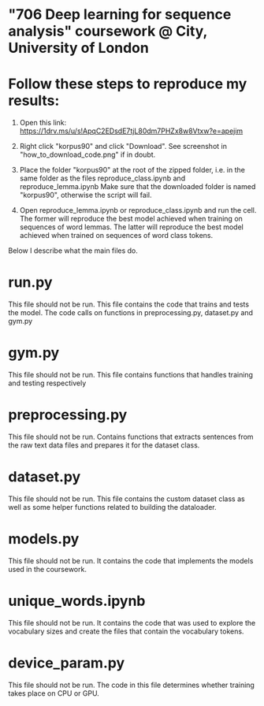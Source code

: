  # "706 Deep learning for sequence analysis" coursework @ City, University of London

# Follow these steps to reproduce my results:

1. Open this link: https://1drv.ms/u/s!ApqC2EDsdE7tjL80dm7PHZx8w8Vtxw?e=apejim

2. Right click "korpus90" and click "Download". See screenshot in "how_to_download_code.png" if in doubt.

3. Place the folder "korpus90" at the root of the zipped folder, i.e. in the same folder as the files reproduce_class.ipynb and reproduce_lemma.ipynb
Make sure that the downloaded folder is named "korpus90", otherwise the script will fail. 

4. Open reproduce_lemma.ipynb or reproduce_class.ipynb and run the cell. The former will reproduce the best model achieved when training on sequences of word lemmas. The latter will reproduce the best model achieved when trained on sequences of word class tokens. 




Below I describe what the main files do.

# run.py
This file should not be run. This file contains the code that trains and tests the model. The code calls on functions in preprocessing.py, dataset.py and gym.py

# gym.py
This file should not be run. This file contains functions that handles training and testing respectively

# preprocessing.py
This file should not be run. Contains functions that extracts sentences from the raw text data files and prepares it for the dataset class.

# dataset.py
This file should not be run. This file contains the custom dataset class as well as some helper functions related to building the dataloader. 

# models.py
This file should not be run. It contains the code that implements the models used in the coursework. 

# unique_words.ipynb
This file should not be run. It contains the code that was used to explore the vocabulary sizes and create the files that contain the vocabulary tokens. 

# device_param.py
This file should not be run. The code in this file determines whether training takes place on CPU or GPU. 
